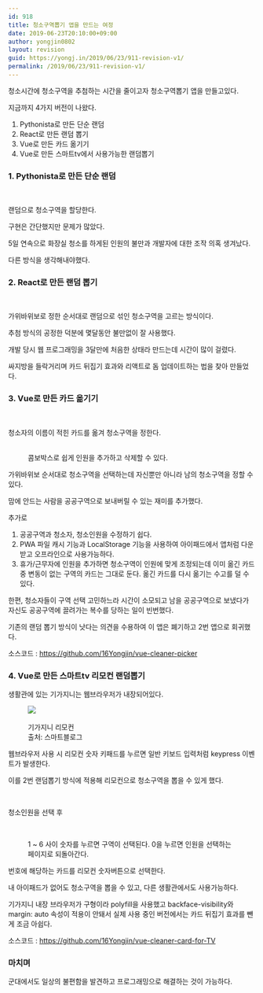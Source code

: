 ```yaml
---
id: 918
title: 청소구역뽑기 앱을 만드는 여정
date: 2019-06-23T20:10:00+09:00
author: yongjin0802
layout: revision
guid: https://yongj.in/2019/06/23/911-revision-v1/
permalink: /2019/06/23/911-revision-v1/
---
```

청소시간에 청소구역을 추첨하는 시간을 줄이고자 청소구역뽑기 앱을 만들고있다.

지금까지 4가지 버전이 나왔다.

  1. Pythonista로 만든 단순 랜덤
  2. React로 만든 랜덤 뽑기
  3. Vue로 만든 카드 옮기기
  4. Vue로 만든 스마트tv에서 사용가능한 랜덤뽑기

### 1. Pythonista로 만든 단순 랜덤<figure class="wp-block-image">

<img src="https://raw.githubusercontent.com/16Yongjin/16Yongjin.github.io/master/wp-content/uploads/2019/04/kakaotalk_20190415_192700687.jpg" alt="" class="wp-image-804" srcset="https://raw.githubusercontent.com/16Yongjin/16Yongjin.github.io/master/wp-content/uploads/2019/04/kakaotalk_20190415_192700687.jpg 960w, https://raw.githubusercontent.com/16Yongjin/16Yongjin.github.io/master/wp-content/uploads/2019/04/kakaotalk_20190415_192700687-300x225.jpg 300w, https://raw.githubusercontent.com/16Yongjin/16Yongjin.github.io/master/wp-content/uploads/2019/04/kakaotalk_20190415_192700687-768x575.jpg 768w, https://raw.githubusercontent.com/16Yongjin/16Yongjin.github.io/master/wp-content/uploads/2019/04/kakaotalk_20190415_192700687-401x300.jpg 401w" sizes="(max-width: 960px) 100vw, 960px" /> </figure> 

랜덤으로 청소구역을 할당한다. 

구현은 간단했지만 문제가 많았다. 

5일 연속으로 화장실 청소를 하게된 인원의 불만과 개발자에 대한 조작 의혹 생겨났다. 

다른 방식을 생각해내야했다.

### 2. React로 만든 랜덤 뽑기<figure class="wp-block-image">

<img src="https://i2.wp.com/yongj.in/wp-content/uploads/2019/06/파일_001.png?fit=840%2C630&ssl=1" alt="" class="wp-image-912" srcset="https://raw.githubusercontent.com/16Yongjin/16Yongjin.github.io/master/wp-content/uploads/2019/06/파일_001.png 2732w, https://raw.githubusercontent.com/16Yongjin/16Yongjin.github.io/master/wp-content/uploads/2019/06/파일_001-300x225.png 300w, https://raw.githubusercontent.com/16Yongjin/16Yongjin.github.io/master/wp-content/uploads/2019/06/파일_001-768x576.png 768w, https://raw.githubusercontent.com/16Yongjin/16Yongjin.github.io/master/wp-content/uploads/2019/06/파일_001-1024x768.png 1024w, https://raw.githubusercontent.com/16Yongjin/16Yongjin.github.io/master/wp-content/uploads/2019/06/파일_001-1000x750.png 1000w, https://raw.githubusercontent.com/16Yongjin/16Yongjin.github.io/master/wp-content/uploads/2019/06/파일_001-400x300.png 400w" sizes="(max-width: 2732px) 100vw, 2732px" /> </figure> 

가위바위보로 정한 순서대로 랜덤으로 섞인 청소구역을 고르는 방식이다.

추첨 방식의 공정한 덕분에 몇달동안 불만없이 잘 사용했다.

개발 당시 웹 프로그래밍을 3달만에 처음한 상태라 만드는데 시간이 많이 걸렸다.

싸지방을 들락거리며 카드 뒤집기 효과와 리액트로 돔 업데이트하는 법을 찾아 만들었다.

### 3. Vue로 만든 카드 옮기기 <figure class="wp-block-image">

<img src="https://raw.githubusercontent.com/16Yongjin/16Yongjin.github.io/master/wp-content/uploads/2019/06/청소인원뽑기1.png?fit=840%2C495&ssl=1" alt="" class="wp-image-913" srcset="https://raw.githubusercontent.com/16Yongjin/16Yongjin.github.io/master/wp-content/uploads/2019/06/청소인원뽑기1.png 1354w, https://raw.githubusercontent.com/16Yongjin/16Yongjin.github.io/master/wp-content/uploads/2019/06/청소인원뽑기1-300x177.png 300w, https://raw.githubusercontent.com/16Yongjin/16Yongjin.github.io/master/wp-content/uploads/2019/06/청소인원뽑기1-768x452.png 768w, https://raw.githubusercontent.com/16Yongjin/16Yongjin.github.io/master/wp-content/uploads/2019/06/청소인원뽑기1-1024x603.png 1024w, https://raw.githubusercontent.com/16Yongjin/16Yongjin.github.io/master/wp-content/uploads/2019/06/청소인원뽑기1-1000x589.png 1000w, https://raw.githubusercontent.com/16Yongjin/16Yongjin.github.io/master/wp-content/uploads/2019/06/청소인원뽑기1-510x300.png 510w" sizes="(max-width: 1354px) 100vw, 1354px" /> <figcaption>청소자의 이름이 적힌 카드를 옮겨 청소구역을 정한다.</figcaption></figure> <figure class="wp-block-image"><img src="https://raw.githubusercontent.com/16Yongjin/16Yongjin.github.io/master/wp-content/uploads/2019/06/청소인원뽑기2.png?fit=840%2C495&ssl=1" alt="" class="wp-image-915" srcset="https://raw.githubusercontent.com/16Yongjin/16Yongjin.github.io/master/wp-content/uploads/2019/06/청소인원뽑기2.png 1349w, https://raw.githubusercontent.com/16Yongjin/16Yongjin.github.io/master/wp-content/uploads/2019/06/청소인원뽑기2-300x177.png 300w, https://raw.githubusercontent.com/16Yongjin/16Yongjin.github.io/master/wp-content/uploads/2019/06/청소인원뽑기2-768x453.png 768w, https://raw.githubusercontent.com/16Yongjin/16Yongjin.github.io/master/wp-content/uploads/2019/06/청소인원뽑기2-1024x604.png 1024w, https://raw.githubusercontent.com/16Yongjin/16Yongjin.github.io/master/wp-content/uploads/2019/06/청소인원뽑기2-1000x590.png 1000w, https://raw.githubusercontent.com/16Yongjin/16Yongjin.github.io/master/wp-content/uploads/2019/06/청소인원뽑기2-508x300.png 508w" sizes="(max-width: 1349px) 100vw, 1349px" /><figcaption>콤보박스로 쉽게 인원을 추가하고 삭제할 수 있다.</figcaption></figure> 

가위바위보 순서대로 청소구역을 선택하는데 자신뿐만 아니라 남의 청소구역을 정할 수 있다.

맘에 안드는 사람을 공공구역으로 보내버릴 수 있는 재미를 추가했다.

추가로

  1. 공공구역과 청소자, 청소인원을 수정하기 쉽다.
  2. PWA 파일 캐시 기능과 LocalStorage 기능을 사용하여 아이패드에서 앱처럼 다운 받고 오프라인으로 사용가능하다.
  3. 휴가/근무자에 인원을 추가하면 청소구역이 인원에 맞게 조정되는데 이미 옮긴 카드 중 변동이 없는 구역의 카드는 그대로 둔다. 옮긴 카드를 다시 옮기는 수고를 덜 수 있다.

한편, 청소자들이 구역 선택 고민하느라 시간이 소모되고 남을 공공구역으로 보냈다가 자신도 공공구역에 끌려가는 복수를 당하는 일이 빈번했다.

기존의 랜덤 뽑기 방식이 낫다는 의견을 수용하여 이 앱은 폐기하고 2번 앱으로 회귀했다.

소스코드 : <https://github.com/16Yongjin/vue-cleaner-picker> 

### 4. Vue로 만든 스마트tv 리모컨 랜덤뽑기

생활관에 있는 기가지니는 웹브라우저가 내장되어있다.<figure class="wp-block-image">

![](https://t1.daumcdn.net/cfile/tistory/267FDC3858880E7515) <figcaption>기가지니 리모컨  
출처: 스마트블로그</figcaption></figure> 

웹브라우저 사용 시 리모컨 숫자 키패드를 누르면 일반 키보드 입력처럼 keypress 이벤트가 발생한다.

이를 2번 랜덤뽑기 방식에 적용해 리모컨으로 청소구역을 뽑을 수 있게 했다.<figure class="wp-block-image">

<img src="https://raw.githubusercontent.com/16Yongjin/16Yongjin.github.io/master/wp-content/uploads/2019/06/청소뽑기-티비.png?fit=840%2C492&ssl=1" alt="" class="wp-image-916" srcset="https://raw.githubusercontent.com/16Yongjin/16Yongjin.github.io/master/wp-content/uploads/2019/06/청소뽑기-티비.png 1349w, https://raw.githubusercontent.com/16Yongjin/16Yongjin.github.io/master/wp-content/uploads/2019/06/청소뽑기-티비-300x176.png 300w, https://raw.githubusercontent.com/16Yongjin/16Yongjin.github.io/master/wp-content/uploads/2019/06/청소뽑기-티비-768x450.png 768w, https://raw.githubusercontent.com/16Yongjin/16Yongjin.github.io/master/wp-content/uploads/2019/06/청소뽑기-티비-1024x600.png 1024w, https://raw.githubusercontent.com/16Yongjin/16Yongjin.github.io/master/wp-content/uploads/2019/06/청소뽑기-티비-1000x586.png 1000w, https://raw.githubusercontent.com/16Yongjin/16Yongjin.github.io/master/wp-content/uploads/2019/06/청소뽑기-티비-512x300.png 512w" sizes="(max-width: 1349px) 100vw, 1349px" /> </figure> 

청소인원을 선택 후<figure class="wp-block-image">

<img src="https://raw.githubusercontent.com/16Yongjin/16Yongjin.github.io/master/wp-content/uploads/2019/06/청소뽑기-티비2-1.png?fit=840%2C495&ssl=1" alt="" class="wp-image-917" srcset="https://raw.githubusercontent.com/16Yongjin/16Yongjin.github.io/master/wp-content/uploads/2019/06/청소뽑기-티비2-1.png 2692w, https://raw.githubusercontent.com/16Yongjin/16Yongjin.github.io/master/wp-content/uploads/2019/06/청소뽑기-티비2-1-300x177.png 300w, https://raw.githubusercontent.com/16Yongjin/16Yongjin.github.io/master/wp-content/uploads/2019/06/청소뽑기-티비2-1-768x453.png 768w, https://raw.githubusercontent.com/16Yongjin/16Yongjin.github.io/master/wp-content/uploads/2019/06/청소뽑기-티비2-1-1024x604.png 1024w, https://raw.githubusercontent.com/16Yongjin/16Yongjin.github.io/master/wp-content/uploads/2019/06/청소뽑기-티비2-1-1000x590.png 1000w, https://raw.githubusercontent.com/16Yongjin/16Yongjin.github.io/master/wp-content/uploads/2019/06/청소뽑기-티비2-1-509x300.png 509w" sizes="(max-width: 2692px) 100vw, 2692px" /> <figcaption>1 ~ 6 사이 숫자를 누르면 구역이 선택된다. 0을 누르면 인원을 선택하는 페이지로 되돌아간다.</figcaption></figure> 

번호에 해당하는 카드를 리모컨 숫자버튼으로 선택한다.

내 아이패드가 없어도 청소구역을 뽑을 수 있고, 다른 생활관에서도 사용가능하다.

기가지니 내장 브라우저가 구형이라 polyfill을 사용했고 backface-visibility와 margin: auto 속성이 적용이 안돼서 실제 사용 중인 버전에서는 카드 뒤집기 효과를 뺀 게 조금 아쉽다.

소스코드 : <https://github.com/16Yongjin/vue-cleaner-card-for-TV>

### 마치며

군대에서도 일상의 불편함을 발견하고 프로그래밍으로 해결하는 것이 가능하다.